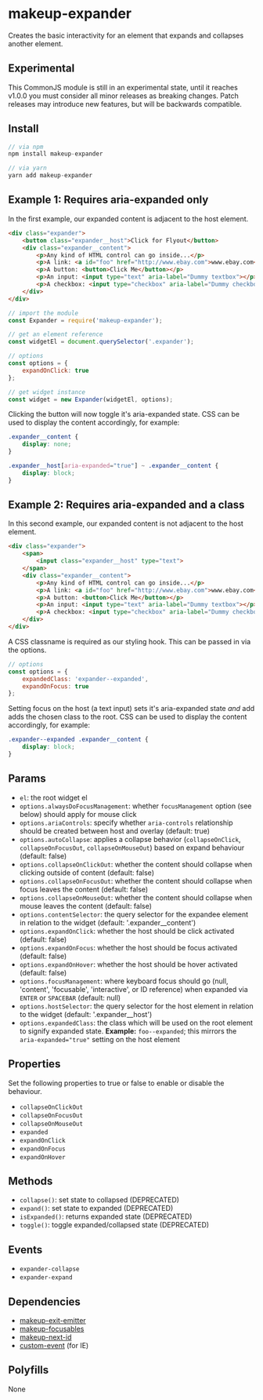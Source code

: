 # makeup-expander

Creates the basic interactivity for an element that expands and collapses another element.

## Experimental

This CommonJS module is still in an experimental state, until it reaches v1.0.0 you must consider all minor releases as breaking changes. Patch releases may introduce new features, but will be backwards compatible.

## Install

```js
// via npm
npm install makeup-expander

// via yarn
yarn add makeup-expander
```

## Example 1: Requires aria-expanded only

In the first example, our expanded content is adjacent to the host element.

```html
<div class="expander">
    <button class="expander__host">Click for Flyout</button>
    <div class="expander__content">
        <p>Any kind of HTML control can go inside...</p>
        <p>A link: <a id="foo" href="http://www.ebay.com">www.ebay.com</a></p>
        <p>A button: <button>Click Me</button></p>
        <p>An input: <input type="text" aria-label="Dummy textbox"></p>
        <p>A checkbox: <input type="checkbox" aria-label="Dummy checkbox"></p>
    </div>
</div>
```

```js
// import the module
const Expander = require('makeup-expander');

// get an element reference
const widgetEl = document.querySelector('.expander');

// options
const options = {
    expandOnClick: true
};

// get widget instance
const widget = new Expander(widgetEl, options);
```

Clicking the button will now toggle it's aria-expanded state. CSS can be used to display the content accordingly, for example:

```css
.expander__content {
    display: none;
}

.expander__host[aria-expanded="true"] ~ .expander__content {
    display: block;
}
```

## Example 2: Requires aria-expanded and a class

In this second example, our expanded content is not adjacent to the host element.

```html
<div class="expander">
    <span>
        <input class="expander__host" type="text">
    </span>
    <div class="expander__content">
        <p>Any kind of HTML control can go inside...</p>
        <p>A link: <a id="foo" href="http://www.ebay.com">www.ebay.com</a></p>
        <p>A button: <button>Click Me</button></p>
        <p>An input: <input type="text" aria-label="Dummy textbox"></p>
        <p>A checkbox: <input type="checkbox" aria-label="Dummy checkbox"></p>
    </div>
</div>
```

A CSS classname is required as our styling hook. This can be passed in via the options.

```js
// options
const options = {
    expandedClass: 'expander--expanded',
    expandOnFocus: true
};
```

Setting focus on the host (a text input) sets it's aria-expanded state *and* add adds the chosen class to the root. CSS can be used to display the content accordingly, for example:

```css
.expander--expanded .expander__content {
    display: block;
}
```

## Params

* `el`: the root widget el
* `options.alwaysDoFocusManagement`: whether `focusManagement` option (see below) should apply for mouse click
* `options.ariaControls`: specify whether `aria-controls` relationship should be created between host and overlay (default: true)
* `options.autoCollapse`: applies a collapse behavior (`collapseOnClick`, `collapseOnFocusOut`, `collapseOnMouseOut`) based on expand behaviour (default: false)
* `options.collapseOnClickOut`: whether the content should collapse when clicking outside of content (default: false)
* `options.collapseOnFocusOut`: whether the content should collapse when focus leaves the content (default: false)
* `options.collapseOnMouseOut`: whether the content should collapse when mouse leaves the content (default: false)
* `options.contentSelector`: the query selector for the expandee element in relation to the widget (default: '.expander__content')
* `options.expandOnClick`: whether the host should be click activated (default: false)
* `options.expandOnFocus`: whether the host should be focus activated (default: false)
* `options.expandOnHover`: whether the host should be hover activated (default: false)
* `options.focusManagement`: where keyboard focus should go (null, 'content', 'focusable', 'interactive', or ID reference) when expanded via `ENTER` or `SPACEBAR` (default: null)
* `options.hostSelector`: the query selector for the host element in relation to the widget (default: '.expander__host')
* `options.expandedClass`: the class which will be used on the root element to signify expanded state. **Example:** `foo--expanded`; this mirrors the `aria-expanded="true"` setting on the host element

## Properties

Set the following properties to true or false to enable or disable the behaviour.

* `collapseOnClickOut`
* `collapseOnFocusOut`
* `collapseOnMouseOut`
* `expanded`
* `expandOnClick`
* `expandOnFocus`
* `expandOnHover`

## Methods

* `collapse()`: set state to collapsed (DEPRECATED)
* `expand()`: set state to expanded (DEPRECATED)
* `isExpanded()`: returns expanded state (DEPRECATED)
* `toggle()`: toggle expanded/collapsed state (DEPRECATED)

## Events

* `expander-collapse`
* `expander-expand`

## Dependencies

* [makeup-exit-emitter](https://github.com/makeup/makeup-js/tree/master/packages/makeup-exit-emitter)
* [makeup-focusables](https://github.com/makeup/makeup-js/tree/master/packages/makeup-focusables)
* [makeup-next-id](https://github.com/makeup/makeup-js/tree/master/packages/makeup-next-id)
* [custom-event](https://github.com/webmodules/custom-event) (for IE)

## Polyfills

None
